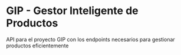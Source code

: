 # GIP - Gestor Inteligente de Productos

API para el proyecto GIP con los endpoints necesarios para gestionar productos eficientemente